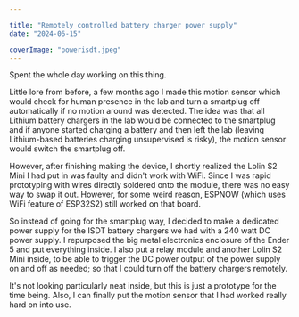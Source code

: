 ```yaml
---

title: "Remotely controlled battery charger power supply"
date: "2024-06-15"

coverImage: "powerisdt.jpeg"
---
```

<!--more-->
Spent the whole day working on this thing. 

Little lore from before, a few months ago I made this motion sensor which would check for human presence in the lab and turn a smartplug off automatically if no motion around was detected. The idea was that all Lithium battery chargers in the lab would be connected to the smartplug and if anyone started charging a battery and then left the lab (leaving Lithium-based batteries charging unsupervised is risky), the motion sensor would switch the smartplug off. 

However, after finishing making the device, I shortly realized the Lolin S2 Mini I had put in was faulty and didn't work with WiFi. Since I was rapid prototyping with wires directly soldered onto the module, there was no easy way to swap it out. However, for some weird reason, ESPNOW (which uses WiFi feature of ESP32S2) still worked on that board. 

So instead of going for the smartplug way, I decided to make a dedicated power supply for the ISDT battery chargers we had with a 240 watt DC power supply. I repurposed the big metal electronics enclosure of the Ender 5 and put everything inside. I also put a relay module and another Lolin S2 Mini inside, to be able to trigger the DC power output of the power supply on and off as needed; so that I could turn off the battery chargers remotely. 

It's not looking particularly neat inside, but this is just a prototype for the time being. Also, I can finally put the motion sensor that I had worked really hard on into use. 
